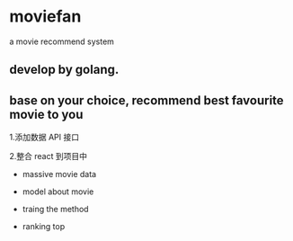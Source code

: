 # moviefan

a movie recommend system

## develop by golang.

## base on your choice, recommend best favourite movie to you

1.添加数据 API 接口

2.整合 react 到项目中

- massive movie data

- model about movie

- traing the method

- ranking top

